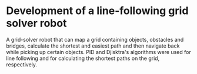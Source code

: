 # Development of a line-following grid solver robot

A grid-solver robot that can map a grid containing objects, obstacles and bridges, calculate the shortest and easiest path and then navigate back while picking up certain objects. PID and Djisktra's algorithms were used for line following and for calculating the shortest paths on the grid, respectively.
